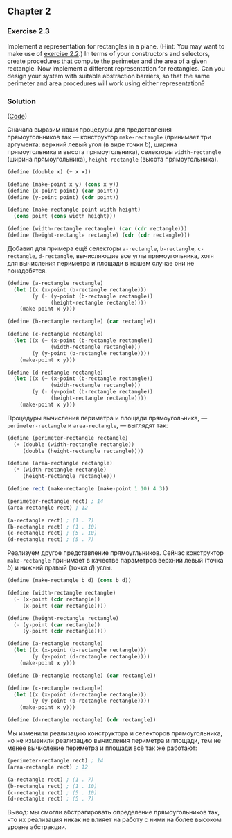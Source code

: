 ## Chapter 2

### Exercise 2.3

Implement a representation for rectangles in a plane. (Hint: You may want to make use of [exercise 2.2](./Exercise%202.2.md).) In terms of your constructors and selectors, create procedures that compute the perimeter and the area of a given rectangle. Now implement a different representation for rectangles. Can you design your system with suitable abstraction barriers, so that the same perimeter and area procedures will work using either representation?

### Solution

([Code](../../src/Chapter%202/Exercise%202.3.scm))

Сначала выразим наши процедуры для представления прямоугольников так — конструктор `make-rectangle` (принимает три аргумента: верхний левый угол (в виде точки _b_), ширина прямоугольника и высота прямоугольника), селекторы `width-rectangle` (ширина прямоугольника), `height-rectangle` (высота прямоугольника).

```scheme
(define (double x) (+ x x))

(define (make-point x y) (cons x y))
(define (x-point point) (car point))
(define (y-point point) (cdr point))

(define (make-rectangle point width height)
  (cons point (cons width height)))

(define (width-rectangle rectangle) (car (cdr rectangle)))
(define (height-rectangle rectangle) (cdr (cdr rectangle)))
```

Добавил для примера ещё селекторы `a-rectangle`, `b-rectangle`, `c-rectangle`, `d-rectangle`, вычисляющие все углы прямоугольника, хотя для вычисления периметра и площади в нашем случае они не понадобятся.

```scheme
(define (a-rectangle rectangle)
  (let ((x (x-point (b-rectangle rectangle)))
        (y (- (y-point (b-rectangle rectangle))
              (height-rectangle rectangle))))
    (make-point x y)))

(define (b-rectangle rectangle) (car rectangle))

(define (c-rectangle rectangle)
  (let ((x (+ (x-point (b-rectangle rectangle))
              (width-rectangle rectangle)))
        (y (y-point (b-rectangle rectangle))))
    (make-point x y)))

(define (d-rectangle rectangle)
  (let ((x (+ (x-point (b-rectangle rectangle))
              (width-rectangle rectangle)))
        (y (- (y-point (b-rectangle rectangle))
              (height-rectangle rectangle))))
    (make-point x y)))
```

Процедуры вычисления периметра и площади прямоугольника, — `perimeter-rectangle` и `area-rectangle`, — выглядят так:

```scheme
(define (perimeter-rectangle rectangle)
  (+ (double (width-rectangle rectangle))
     (double (height-rectangle rectangle))))

(define (area-rectangle rectangle)
  (* (width-rectangle rectangle)
     (height-rectangle rectangle)))

(define rect (make-rectangle (make-point 1 10) 4 3))

(perimeter-rectangle rect) ; 14
(area-rectangle rect) ; 12

(a-rectangle rect) ; (1 . 7)
(b-rectangle rect) ; (1 . 10)
(c-rectangle rect) ; (5 . 10)
(d-rectangle rect) ; (5 . 7)
```

Реализуем другое представление прямоугльников. Сейчас конструктор `make-rectangle` принимает в качестве параметров верхний левый (точка _b_) и нижний правый (точка _d_) углы.

```scheme
(define (make-rectangle b d) (cons b d))

(define (width-rectangle rectangle) 
  (- (x-point (cdr rectangle))
     (x-point (car rectangle))))

(define (height-rectangle rectangle)
  (- (y-point (car rectangle))
     (y-point (cdr rectangle))))

(define (a-rectangle rectangle)
  (let ((x (x-point (b-rectangle rectangle)))
        (y (y-point (d-rectangle rectangle))))
    (make-point x y)))

(define (b-rectangle rectangle) (car rectangle))

(define (c-rectangle rectangle)
  (let ((x (x-point (d-rectangle rectangle)))
        (y (y-point (b-rectangle rectangle))))
    (make-point x y)))

(define (d-rectangle rectangle) (cdr rectangle))
```

Мы изменили реализацию конструктора и селекторов прямоугольника, но не изменили реализацию вычисления периметра и площади, тем не менее вычисление периметра и площади всё так же работают:

```scheme
(perimeter-rectangle rect) ; 14
(area-rectangle rect) ; 12

(a-rectangle rect) ; (1 . 7)
(b-rectangle rect) ; (1 . 10)
(c-rectangle rect) ; (5 . 10)
(d-rectangle rect) ; (5 . 7)
```

Вывод: мы смогли абстрагировать определение прямоугольников так, что их реализация никак не влияет на работу с ними на более высоком уровне абстракции.

